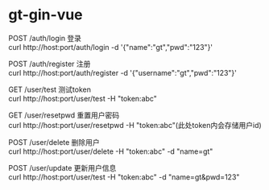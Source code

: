 # gt-gin-vue

POST   /auth/login      登录  
curl http://host:port/auth/login -d '{"name":"gt","pwd":"123"}'

POST   /auth/register   注册  
curl http://host:port/auth/register -d '{"username":"gt","pwd":"123"}'

GET    /user/test       测试token  
curl http://host:port/user/test -H "token:abc"

GET    /user/resetpwd   重置用户密码  
curl http://host:port/user/resetpwd -H "token:abc"(此处token内会存储用户id)

POST   /user/delete     删除用户  
curl http://host:port/user/delete -H "token:abc" -d "name=gt"

POST   /user/update     更新用户信息  
curl http://host:port/user/test -H "token:abc" -d "name=gt&pwd=123" 

